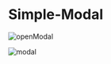 # Simple-Modal

![openModal](https://user-images.githubusercontent.com/59916614/166741073-b2606552-7f41-450c-992e-479d46cdeb1b.png)

![modal](https://user-images.githubusercontent.com/59916614/166740787-d64e6fb5-8286-4839-9c81-ed7fb2aeb368.png)
